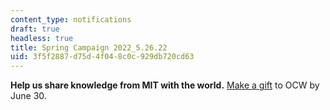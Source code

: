 ```yaml
---
content_type: notifications
draft: true
headless: true
title: Spring Campaign 2022_5.26.22
uid: 3f5f2887-d75d-4f04-8c0c-929db720cd63
---
```

**Help us share knowledge from MIT with the world.** [Make a gift](https://giving.mit.edu/give/to/ocw/?utm_source=web&utm_medium=notification&utm_campaign=spring2022) to OCW by June 30.